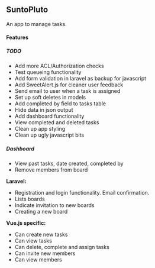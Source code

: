 ## SuntoPluto

An app to manage tasks.

#### Features

##### TODO

* Add more ACL/Authorization checks
* Test queueing functionality
* Add form validation in laravel as backup for javascript
* Add SweetAlert.js for cleaner user feedback
* Send email to user when a task is assigned
* Set up soft deletes in models
* Add completed by field to tasks table
* Hide data in json output
* Add dashboard functionality
* View completed and deleted tasks
* Clean up app styling
* Clean up ugly javascript bits

##### Dashboard

* View past tasks, date created, completed by
* Remove members from board

**Laravel:**

* Registration and login functionality. Email confirmation.
* Lists boards
* Indicate invitation to new boards
* Creating a new board

**Vue.js specific:**

* Can create new tasks
* Can view tasks
* Can delete, complete and assign tasks
* Can invite new members
* Can view members
